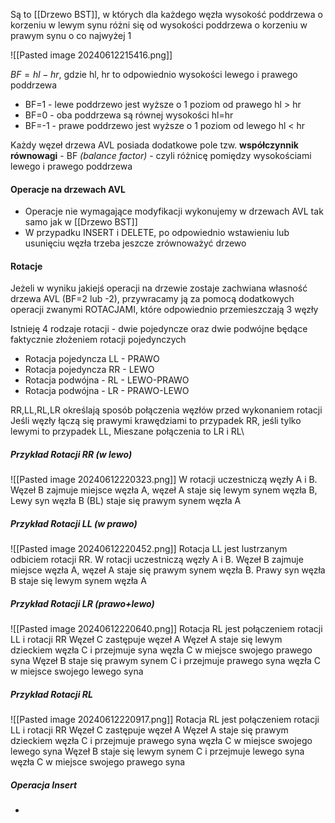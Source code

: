 Są to [[Drzewo BST]], w których dla każdego węzła wysokość poddrzewa o korzeniu w lewym synu różni się od wysokości poddrzewa o korzeniu w prawym synu o co najwyżej 1

![[Pasted image 20240612215416.png]]

$BF=hl-hr$, gdzie hl, hr to odpowiednio wysokości lewego i prawego poddrzewa
- BF=1 - lewe poddrzewo jest wyższe o 1 poziom od prawego hl > hr
- BF=0 - oba poddrzewa są równej wysokości hl=hr
- BF=-1 - prawe poddrzewo jest wyższe o 1 poziom od lewego hl < hr

Każdy węzeł drzewa AVL posiada dodatkowe pole tzw. **współczynnik równowagi** - BF *(balance factor)* - czyli różnicę pomiędzy wysokościami lewego i prawego poddrzewa

#### Operacje na drzewach AVL
- Operacje nie wymagające modyfikacji wykonujemy w drzewach AVL tak samo jak w [[Drzewo BST]]
- W przypadku INSERT i DELETE, po odpowiednio wstawieniu lub usunięciu węzła trzeba jeszcze zrównoważyć drzewo


#### Rotacje
Jeżeli w wyniku jakiejś operacji na drzewie zostaje zachwiana własność drzewa AVL (BF=2 lub -2), przywracamy ją za pomocą dodatkowych operacji zwanymi ROTACJAMI, które odpowiednio przemieszczają 3 węzły

Istnieję 4 rodzaje rotacji - dwie pojedyncze oraz dwie podwójne będące faktycznie złożeniem rotacji pojedynczych

- Rotacja pojedyncza LL - PRAWO
- Rotacja pojedyncza RR - LEWO
- Rotacja podwójna - RL - LEWO-PRAWO
- Rotacja podwójna - LR - PRAWO-LEWO

RR,LL,RL,LR określają sposób połączenia węzłów przed wykonaniem rotacji
Jeśli węzły łączą się prawymi krawędziami to przypadek RR, jeśli tylko lewymi to przypadek LL, Mieszane połączenia to LR i RL\

##### Przykład Rotacji RR (w lewo)
![[Pasted image 20240612220323.png]]
W rotacji uczestniczą węzły A i B. Węzeł B zajmuje miejsce węzła A, węzeł A staje się lewym synem węzła B, Lewy syn węzła B (BL) staje się prawym synem węzła A

##### Przykład Rotacji LL (w prawo)
![[Pasted image 20240612220452.png]]
Rotacja LL jest lustrzanym odbiciem rotacji RR. W rotacji uczestniczą węzły A i B. Węzeł B zajmuje miejsce węzła A, węzeł A staje się prawym synem węzła B. Prawy syn węzła B staje się lewym synem węzła A

##### Przykład Rotacji LR (prawo+lewo)
![[Pasted image 20240612220640.png]]
Rotacja RL jest połączeniem rotacji LL i rotacji RR
Węzeł C zastępuje węzeł A
Węzeł A staje się lewym dzieckiem węzła C i przejmuje syna węzła C w miejsce swojego prawego syna
Węzeł B staje się prawym synem C i przejmuje prawego syna węzła C w miejsce swojego lewego syna

##### Przykład Rotacji RL
![[Pasted image 20240612220917.png]]
Rotacja RL jest połączeniem rotacji LL i rotacji RR
Węzeł C zastępuje węzeł A
Węzeł A staje się prawym dzieckiem węzła C i przejmuje prawego syna węzła C w miejsce swojego lewego syna
Węzeł B staje się lewym synem C i przejmuje lewego syna węzła C w miejsce swojego prawego syna

##### Operacja Insert
- 